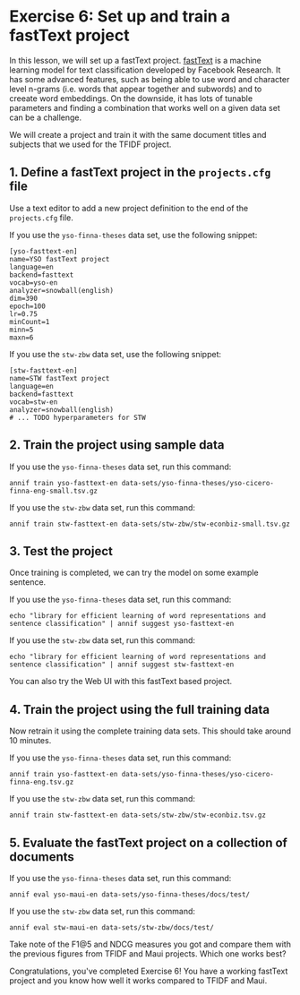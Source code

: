 # Exercise 6: Set up and train a fastText project

In this lesson, we will set up a fastText project.
[fastText](https://fasttext.cc/) is a machine learning model for text
classification developed by Facebook Research. It has some advanced
features, such as being able to use word and character level n-grams (i.e.
words that appear together and subwords) and to creeate word embeddings. On
the downside, it has lots of tunable parameters and finding a combination
that works well on a given data set can be a challenge.

We will create a project and train it with the same document titles and
subjects that we used for the TFIDF project.

## 1. Define a fastText project in the `projects.cfg` file

Use a text editor to add a new project definition to the end of the
`projects.cfg` file.

If you use the `yso-finna-theses` data set, use the following snippet:

    [yso-fasttext-en]
    name=YSO fastText project
    language=en
    backend=fasttext
    vocab=yso-en
    analyzer=snowball(english)
    dim=390
    epoch=100
    lr=0.75
    minCount=1
    minn=5
    maxn=6

If you use the `stw-zbw` data set, use the following snippet:

    [stw-fasttext-en]
    name=STW fastText project
    language=en
    backend=fasttext
    vocab=stw-en
    analyzer=snowball(english)
    # ... TODO hyperparameters for STW

## 2. Train the project using sample data

If you use the `yso-finna-theses` data set, run this command:

    annif train yso-fasttext-en data-sets/yso-finna-theses/yso-cicero-finna-eng-small.tsv.gz

If you use the `stw-zbw` data set, run this command:

    annif train stw-fasttext-en data-sets/stw-zbw/stw-econbiz-small.tsv.gz

## 3. Test the project

Once training is completed, we can try the model on some example sentence.

If you use the `yso-finna-theses` data set, run this command:

    echo "library for efficient learning of word representations and sentence classification" | annif suggest yso-fasttext-en

If you use the `stw-zbw` data set, run this command:

    echo "library for efficient learning of word representations and sentence classification" | annif suggest stw-fasttext-en

You can also try the Web UI with this fastText based project.

## 4. Train the project using the full training data

Now retrain it using the complete training data sets. This should take
around 10 minutes.

If you use the `yso-finna-theses` data set, run this command:

    annif train yso-fasttext-en data-sets/yso-finna-theses/yso-cicero-finna-eng.tsv.gz

If you use the `stw-zbw` data set, run this command:

    annif train stw-fasttext-en data-sets/stw-zbw/stw-econbiz.tsv.gz

## 5. Evaluate the fastText project on a collection of documents

If you use the `yso-finna-theses` data set, run this command:

    annif eval yso-maui-en data-sets/yso-finna-theses/docs/test/

If you use the `stw-zbw` data set, run this command:

    annif eval stw-maui-en data-sets/stw-zbw/docs/test/

Take note of the F1@5 and NDCG measures you got and compare them with the
previous figures from TFIDF and Maui projects. Which one works best?

Congratulations, you've completed Exercise 6! You have a working fastText
project and you know how well it works compared to TFIDF and Maui.
